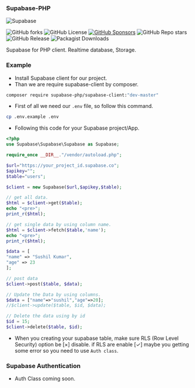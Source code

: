 ### Supabase-PHP

![Supabase](https://getlogo.net/wp-content/uploads/2020/11/supabase-logo-vector.png)

![GitHub forks](https://img.shields.io/github/forks/Ashishkumbhar01/supabase-php?style=for-the-badge&logo=Github)
![GitHub License](https://img.shields.io/github/license/Ashishkumbhar01/supabase-php?style=for-the-badge)
[![GitHub Sponsors](https://img.shields.io/github/sponsors/Ashishkumbhar01?style=for-the-badge&logo=Github%20Sponsors&label=Support%20me)](https://github.com/sponsors/Ashishkumbhar01)
![GitHub Repo stars](https://img.shields.io/github/stars/Ashishkumbhar01/supabase-php?style=for-the-badge&logo=Github)
![GitHub Release](https://img.shields.io/github/v/release/Ashishkumbhar01/supabase-php?style=for-the-badge)
![Packagist Downloads](https://img.shields.io/packagist/dt/supabase-php/supabase-client?style=for-the-badge&logo=composer)

Supabase for PHP client. Realtime database, Storage.

### Example
* Install Supabase client for our project.
* Than we are require supabase-client by composer.

```bash
composer require supabase-php/supabase-client:"dev-master"
```

* First of all we need our `.env` file, so follow this command.

```bash
cp .env.example .env
```
* Following this code for your Supabase project/App.

```php
<?php
use Supabase\Supabase\Supabase as Supabase;

require_once __DIR__."/vendor/autoload.php";

$url="https://your_project_id.supabase.co";
$apikey="";
$table="users";

$client = new Supabase($url,$apikey,$table);

// get all data.
$html = $client->get($table);
echo "<pre>";
print_r($html);

// get single data by using column name.
$html = $client->fetch($table,'name');
echo "<pre>";
print_r($html);

$data = [
"name" => "Sushil Kumar",
"age" => 23
];

// post data 
$client->post($table, $data);

// Update the Data by using columns.
$data = ["name"=>"sushil","age"=>20];
//$client->update($table, $id, $data);

// Delete the data using by id
$id = 15;
$client->delete($table, $id);
```
* When you creating your supabase table, make sure RLS (Row Level Security) option be [×] disable. if RLS are enable [✓] maybe you getting some error so you need to use `Auth class`.

### Supabase Authentication
* Auth Class coming soon.
